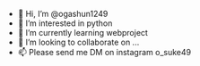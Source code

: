 - 👋 Hi, I’m @ogashun1249
- 👀 I’m interested in python
- 🌱 I’m currently learning webproject
- 💞️ I’m looking to collaborate on ...
- 📫 Please send me DM on instagram o_suke49

<!---
ogashun1249/ogashun1249 is a ✨ special ✨ repository because its `README.md` (this file) appears on your GitHub profile.
You can click the Preview link to take a look at your changes.
--->
